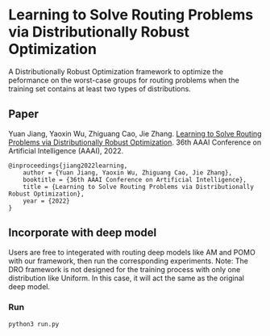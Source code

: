 <!--
 * @Author: your name
 * @Date: 2022-02-23 22:31:56
 * @LastEditTime: 2022-02-23 23:56:33
 * @LastEditors: your name
 * @Description: 打开koroFileHeader查看配置 进行设置: https://github.com/OBKoro1/koro1FileHeader/wiki/%E9%85%8D%E7%BD%AE
 * @FilePath: \undefinedc:\Users\wtvxy\Downloads\group_DRO\Learning-routing-DRO\README.md
-->
# Learning to Solve Routing Problems via Distributionally Robust Optimization 

A Distributionally Robust Optimization framework to optimize the peformance on the worst-case groups for routing problems when the training set contains at least two types of distributions. 

## Paper

Yuan Jiang, Yaoxin Wu, Zhiguang Cao, Jie Zhang. [Learning to Solve Routing Problems via Distributionally Robust Optimization](https://arxiv.org/abs/2202.07241). 36th AAAI Conference on Artificial Intelligence (AAAI), 2022.

```
@inproceedings{jiang2022learning,
    author = {Yuan Jiang, Yaoxin Wu, Zhiguang Cao, Jie Zhang},
    booktitle = {36th AAAI Conference on Artificial Intelligence},
    title = {Learning to Solve Routing Problems via Distributionally Robust Optimization},
    year = {2022}
}
```

## Incorporate with deep model

Users are free to integerated with routing deep models like AM and POMO with our framework, then run the corresponding experiments. 
Note: The DRO framework is not designed for the training process with only one distribution like Uniform. In this case, it will act the same as the original deep model.

### Run
```
python3 run.py
```

